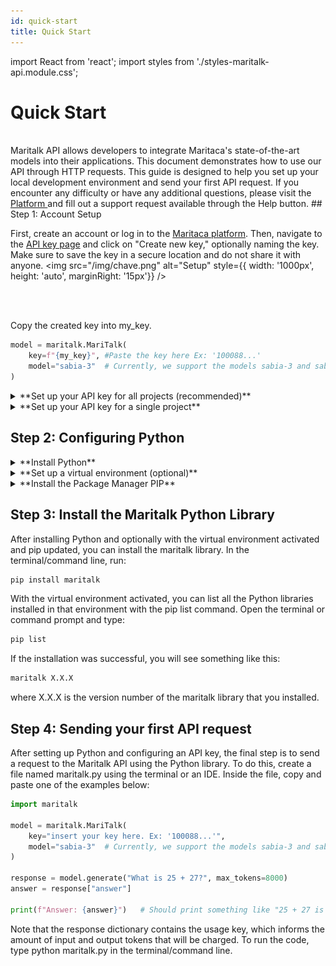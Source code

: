 ```yaml
---
id: quick-start
title: Quick Start
---
```

import React from 'react';
import styles from './styles-maritalk-api.module.css';

# Quick Start
<!-- TODO: Add link to API Reference when it is ready
<div className={styles['callout-box']}>
  <img src="/img/code-icon.png" alt="Code Icon" />
  <div>
    <strong>Want to go straight to the code?</strong><br />
    <span>Skip the quick start and navigate to <a href="/docs/api-reference">API reference</a>.</span>
  </div>
</div>
 -->
<br />
Maritalk API allows developers to integrate Maritaca's state-of-the-art models into their applications. This document demonstrates how to use our API through HTTP requests. This guide is designed to help you set up your local development environment and send your first API request. If you encounter any difficulty or have any additional questions, please visit the <a href="https://plataforma.maritaca.ai/" className={styles.customLink}>
  Platform
</a> and fill out a support request available through the Help button.
<!-- TODO: Add link to API Reference when it is ready 
If you are an experienced developer, you can go directly to the [API reference](/docs/api-reference").
-->
## Step 1: Account Setup

First, create an account or log in to the [Maritaca platform](https://plataforma.maritaca.ai/). Then, navigate to the [API key page](https://plataforma.maritaca.ai/chaves-de-api) and click on "Create new key," optionally naming the key. Make sure to save the key in a secure location and do not share it with anyone.
<img src="/img/chave.png" alt="Setup" style={{ width: '1000px', height: 'auto', marginRight: '15px'}} />

<br/>
<br/>

Copy the created key into my_key.
```python
model = maritalk.MariTalk(
    key=f"{my_key}", #Paste the key here Ex: '100088...'
    model="sabia-3"  # Currently, we support the models sabia-3 and sabia-2-small
)
```
<details>
  <summary> **Set up your API key for all projects (recommended)** </summary>

  To set up your API key from the Maritaca AI platform for use in your projects, you will need to define an environment variable that will store this key. The process is similar on both Linux and Windows systems, but there are differences in how environment variables are handled on each system. Here is a step-by-step guide for both operating systems. The main advantage of this approach is that the Python library will automatically detect and use the key without requiring you to write any code.
  #### For Linux/macOS:

  1. **Open the Terminal:** Open the terminal on your Linux or macOS operating system.
  2. **Export the Environment Variable:** Write the line below, replacing my_key with your key created in step 1:
  ```bash
  export MARITACA_API_KEY='my_key'
  ```
  3. **Add to Profile File:** For this configuration to persist in all sessions, add the export command to your shell's profile file. For Bash, it is usually .bashrc, .bash_profile, or .profile in your user folder. Open the appropriate file with a text editor:
  ```bash
  nano ~/.bashrc
  ```
  and add the line
  ```bash
  export MARITACA_API_KEY='my_key'
  ```
  4. **Load the Profile File:** To make the changes take effect, you need to load the updated profile file:
  ```bash
  source ~/.bashrc
  ```
  5. **Verification:** Verify the configuration by typing the following command in the terminal:
  ```bash
  echo $MARITACA_API_KEY
  ```
  If everything went correctly, your key should be displayed.

  #### Windows

  1. **Open Command Prompt or PowerShell:** Open the command prompt (CMD) or PowerShell on your Windows system.

  2. **Define the Environment Variable:** In the command prompt, you can define the environment variable temporarily with the following command:
  ```bash
  set MARITACA_API_KEY='my_key'
  ```
  In PowerShell, the command would be:
  ```bash
  $env:MARITACA_API_KEY='my_key'
  ```
  This command will define the environment variable for the current session.

  3. **Permanent Configuration:** To make the environment variable persistent, you need to add the key to your user profile.
  Go to Control Panel > System > Advanced system settings > Environment variables.
  In the "User variables" section, click "New...".
  Set the variable name as MARITACA_API_KEY and the value as your API key.
  Click OK to close the dialog boxes.

  5. **Verification:** Verify the configuration by typing the following command in the terminal:
  ```bash
  echo $MARITACA_API_KEY
  ```
  If everything went correctly, your key should be displayed.
</details>
<details>
  <summary> **Set up your API key for a single project** </summary>

  To ensure that your API key is kept confidential and restricted to a specific project, you can implement a secure key management system. First, configure an environment variables file called .env in the directory of your project.

  To protect your credentials and prevent them from being accidentally sent to a version control repository, it is essential to create a .gitignore file in the root directory of the project. In this file, enter the line .env to ensure that the .env file is not tracked by the version control system.

  After establishing the .gitignore file, you can proceed to create the .env file. Use the terminal or your preferred IDE (Integrated Development Environment) to edit these files. Enter your secret API key in the .env file, defining it as MARITACA_API_KEY. If you do not yet have an API key, you need to generate one by accessing the API keys section on the relevant platform.

  Your .env file should be configured as follows:

  ```text
  MARITACA_API_KEY= 'my_key'
  ```
  Make sure to replace my_key with your actual API key. This file will now contain the key necessary for your Python code to access the services associated with your API key, keeping the credentials secure and private.

  The API key can be imported by running the following code:

  ```python
  import maritalk

  model = maritalk.MariTalk(
      key="my_key",
      model="sabia-3"  # Currently, we support the models sabia-3 and sabia-2-small
  )

  ```
</details>


## Step 2: Configuring Python
<details>
  <summary>**Install Python**</summary>

    To use the Maritaca Python library, you will need to ensure that you have Python installed. Some computers come with Python pre-installed, while others require you to set it up yourself.

    1. Go to the official Python website: [https://www.python.org/](https://www.python.org/)
    2. In the top menu, click on "Downloads".
    3. Choose the latest version of Python that is compatible with your operating system (Windows, macOS, or Linux).
    4. Click to download the installer.
    5. After the download, open the installation file.
    6. If you are on a Windows system, click "Run" or "Executar".
    7. Follow the installation wizard steps.
      - **For Windows and macOS:** The default installation is usually sufficient. Make sure to check the option to add Python to the system PATH.
      - **For Linux:** On many distributions, Python is already pre-installed. If you need to install or update it, you can use your distribution's package manager (such as `apt` for Ubuntu, `yum` for Fedora, etc.).
    8. To verify that Python was installed correctly, open the terminal (or command prompt on Windows) and type:
    ```bash
    python --version
    ```
</details>

<details>
  <summary>**Set up a virtual environment (optional)**</summary>

A virtual environment is a directory that contains an independent Python environment, with its own installation of packages. This allows you to manage dependencies for different projects easily. To create a virtual environment, Python provides an embedded module called `venv` that offers the basic functionality needed for the virtual environment. Open the terminal or command prompt and execute the following commands:

```bash
python -m venv my_environment
```

To work with the virtual environment, you need to activate it:

On Unix-based systems (Linux/macOS) execute:
```bash
source my_environment/bin/activate
```

On Windows, execute:

```bash
my_environment\Scripts\activate
```
After activation, the name of your environment will appear in the prompt, indicating that you are working within it.
</details>

<details>
  <summary>**Install the Package Manager PIP**</summary>

Python already comes with PIP, which is a package manager, but you should check if you are using the latest version:
```bash
pip install --upgrade pip
```
</details>

## Step 3: Install the Maritalk Python Library
After installing Python and optionally with the virtual environment activated and pip updated, you can install the maritalk library. In the terminal/command line, run:

```bash
pip install maritalk
```

With the virtual environment activated, you can list all the Python libraries installed in that environment with the pip list command. Open the terminal or command prompt and type:

```bash
pip list
```
If the installation was successful, you will see something like this:
```bash
maritalk X.X.X
```
where X.X.X is the version number of the maritalk library that you installed.


## Step 4: Sending your first API request

After setting up Python and configuring an API key, the final step is to send a request to the Maritalk API using the Python library. To do this, create a file named maritalk.py using the terminal or an IDE.
Inside the file, copy and paste one of the examples below:

```python
import maritalk

model = maritalk.MariTalk(
    key="insert your key here. Ex: '100088...'",
    model="sabia-3"  # Currently, we support the models sabia-3 and sabia-2-small
)

response = model.generate("What is 25 + 27?", max_tokens=8000)
answer = response["answer"]

print(f"Answer: {answer}")   # Should print something like "25 + 27 is equal to 52."
```
Note that the response dictionary contains the usage key, which informs the amount of input and output tokens that will be charged.
To run the code, type python maritalk.py in the terminal/command line.
